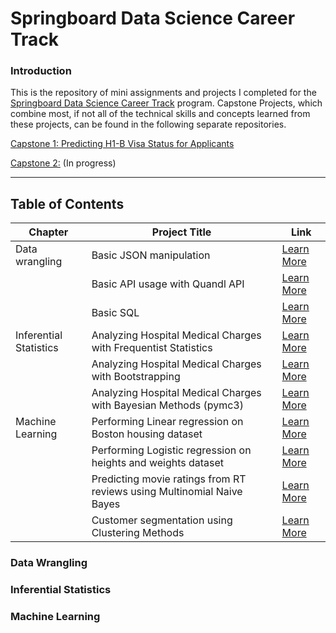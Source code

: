 # Springboard Data Science Career Track


### Introduction

This is the repository of mini assignments and projects I completed for the [Springboard Data Science Career Track](https://www.springboard.com/workshops/data-science-career-track) program. Capstone Projects, which combine most, if not all of the technical skills and concepts learned from these projects, can be found in the following separate repositories. 

[Capstone 1: Predicting H1-B Visa Status for Applicants]()   

[Capstone 2:]() (In progress)

_______
## Table of Contents

| Chapter | Project Title | Link |
| --- | --- | --- |
|  Data wrangling | Basic JSON manipulation | [Learn More]() | 
| | Basic API usage with Quandl API | [Learn More]() | 
| | Basic SQL | [Learn More]() | 
| Inferential Statistics | Analyzing Hospital Medical Charges with Frequentist Statistics  | [Learn More]() | 
| | Analyzing Hospital Medical Charges with Bootstrapping | [Learn More]() | 
| | Analyzing Hospital Medical Charges with Bayesian Methods (pymc3)  | [Learn More]() | 
| Machine Learning | Performing Linear regression on Boston housing dataset | [Learn More]() | 
| | Performing Logistic regression on heights and weights dataset | [Learn More]() | 
| | Predicting movie ratings from RT reviews using Multinomial Naive Bayes | [Learn More]() | 
| | Customer segmentation using Clustering Methods| [Learn More]() | 



### Data Wrangling




### Inferential Statistics



### Machine Learning 
